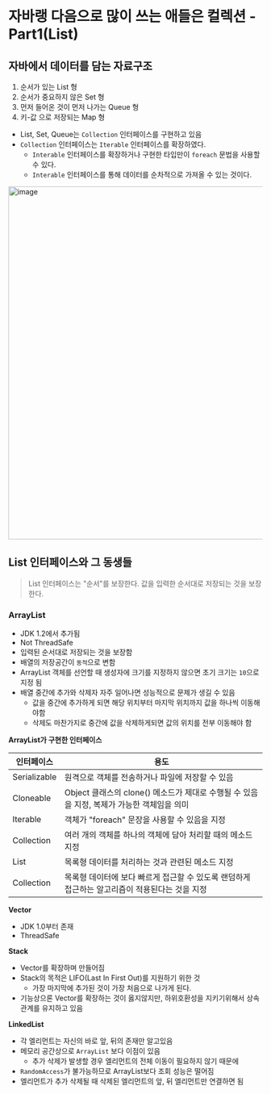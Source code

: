 # 자바랭 다음으로 많이 쓰는 애들은 컬렉션 - Part1(List)

## 자바에서 데이터를 담는 자료구조
1. 순서가 있는 List 형
2. 순서가 중요하지 않은 Set 형
3. 먼저 들어온 것이 먼저 나가는 Queue 형
4. 키-값 으로 저장되는 Map 형

- List, Set, Queue는 `Collection` 인터페이스를 구현하고 있음
- `Collection` 인터페이스는 `Iterable` 인터페이스를 확장하였다.
  - `Interable` 인터페이스를 확장하거나 구현한 타입만이 `foreach` 문법을 사용할 수 있다.
  - `Interable` 인터페이스를 통해 데이터를 순차적으로 가져올 수 있는 것이다.

<img width="700" alt="image" src="https://user-images.githubusercontent.com/56028408/215523919-ecab762e-d00f-40e9-ac9c-be804c2b8b45.png">

## List 인터페이스와 그 동생들
> List 인터페이스는 "순서"를 보장한다. 값을 입력한 순서대로 저장되는 것을 보장한다. 

### ArrayList
- JDK 1.2에서 추가됨
- Not ThreadSafe 
- 입력된 순서대로 저장되는 것을 보장함
- 배열의 저장공간이 `동적`으로 변함
- ArrayList 객체를 선언할 때 생성자에 크기를 지정하지 않으면 초기 크기는 `10`으로 지정 됨 
- 배열 중간에 추가와 삭제자 자주 일어나면 성능적으로 문제가 생길 수 있음
  - 값을 중간에 추가하게 되면 해당 위치부터 마지막 위치까지 값을 하나씩 이동해야함
  - 삭제도 마찬가지로 중간에 값을 삭제하게되면 값의 위치를 전부 이동해야 함

**ArrayList가 구현한 인터페이스**

| 인터페이스        | 용도                                                        |
|--------------|-----------------------------------------------------------|
| Serializable | 원격으로 객체를 전송하거나 파일에 저장할 수 있음                               |
| Cloneable    | Object 클래스의 clone() 메소드가 제대로 수행될 수 있음을 지정, 복제가 가능한 객체임을 의미 |
| Iterable<E>  | 객체가 "foreach" 문장을 사용할 수 있음을 지정                            |
| Collection<E> | 여러 개의 객체를 하나의 객체에 담아 처리할 때의 메소드 지정                        |
| List<E>      | 목록형 데이터를 처리하는 것과 관련된 메소드 지정                               |
| Collection<E> | 목록형 데이터에 보다 빠르게 접근할 수 있도록 랜덤하게 접근하는 알고리즘이 적용된다는 것을 지정     |


**Vector**
- JDK 1.0부터 존재
- ThreadSafe

**Stack**
- Vector를 확장하며 만들어짐
- Stack의 목적은 LIFO(Last In First Out)를 지원하기 위한 것
  - 가장 마지막에 추가된 것이 가장 처음으로 나가게 된다.
- 기능상으론 Vector를 확장하는 것이 옳지않지만, 하위호환성을 지키기위해서 상속관계를 유지하고 있음 

**LinkedList**
- 각 엘리먼트는 자신의 바로 앞, 뒤의 존재만 알고있음
- 메모리 공간상으로 `ArrayList` 보다 이점이 있음
  - 추가 삭제가 발생할 경우 엘리먼트의 전체 이동이 필요하지 않기 때문에
- `RandomAccess`가 불가능하므로 ArrayList보다 조회 성능은 떨어짐
- 엘리먼트가 추가 삭제될 때 삭제된 엘리먼트의 앞, 뒤 엘리먼트만 연결하면 됨
